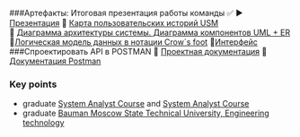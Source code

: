 ###Артефакты:
Итоговая презентация работы команды ✅
▶️ [Презентация](https://docs.google.com/presentation/d/1YIWHVVy5HETK7WMx0V426FfHTwmfU6wbyvdHrOh6vEU/edit#slide=id.p) 
📜 [Карта пользовательских историй USM](https://miro.com/welcomeonboard/dFhmTXlIV1BzbGF5RkJ2NklCMVVVTUIxQTFsTmxQY2ZZbUxQU3A0V3R0THVUVGNMQUFieVRFczNITThpaEpFS3wzNDU4NzY0NTIyODc2MjIzNzI0fDI=?share_link_id=34034332155)  
📜 [Диаграмма архитектуры системы. Диаграмма компонентов UML + ER]( https://drive.google.com/file/d/1Gh3OrIW1iQFJSJF9a1k7_J_Pde3knb1s/view?usp=sharing)
📜[Логическая модель данных в нотации Crow`s foot](https://drive.google.com/file/d/1Gh3OrIW1iQFJSJF9a1k7_J_Pde3knb1s/view?usp=sharing )
📜[Интерфейс](https://www.figma.com/file/LOjZ3JKl3fr44e4jvb9L8o/Untitled?type=design&node-id=0-1&mode=design&t=BmYwTNbEDeFNc4xO-0 )
###Спроектировать API в POSTMAN 
📜 [Проектная документация](https://docs.google.com/document/d/1-JvMWbRIDU4hMo9KXOJksKkTXpRN-ERHUANH2jhHbb4/edit?usp=sharing)
📜 [Документация Postman](https://documenter.getpostman.com/view/27899143/2s9YJjRJqv) 
### Key points
*   graduate  [System Analyst Course](https://github.com/Savelok/Resume/blob/main/Systems%20analyst%20diploma.jpg) and [System Analyst Course](https://github.com/Savelok/Resume/blob/main/certificate.pdf)
*   graduate [Bauman Moscow State Technical University, Engineering technology](https://bmstu.ru/faculty/mt)

